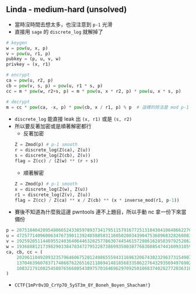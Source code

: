 ## Linda - medium-hard (unsolved)

* 當時沒時間去想太多，也沒注意到 `p-1` 光滑
* 直接用 `sage` 的 `discrete_log` 就解掉了
```python
# keygen
w = pow(u, x, p)
v = pow(u, r1, p)
pubkey = (p, u, v, w)
privkey = (x, r1)

# encrypt
ca = pow(u, r2, p)
cb = pow(v, s, p) = pow(u, r1 * s, p)
cc = m * pow(w, r2+s, p) = m * pow(u, x * r2, p) * pow(u, x * s, p)

# decrypt
m = cc * pow(ca, -x, p) * pow(cb, x / r1, p) % p  # 這裡的除法是 mod p-1
```
* `discrete_log` 能直接 leak 出 `(x, r1)` 或是 `(s, r2)`
* 所以要反著加密或是順著解密都行
    * 反著加密
    ```python
    Z = Zmod(p) # p-1 smooth
    r = discrete_log(Z(ca), Z(u))
    s = discrete_log(Z(cb), Z(v))
    flag = Z(cc) / (Z(w) ** (r + s))
    ```
    * 順著解密
    ```python
    Z = Zmod(p) # p-1 smooth
    x = discrete_log(Z(w), Z(u))
    r1 = discrete_log(Z(v), Z(u))
    flag = Z(cc) / Z(ca) ** x / Z(cb) ** (x * inverse_mod(r1, p-1))
    ```
* 賽後不知道為什麼我這邊 pwntools 連不上題目，所以手動 nc 拿一份下來當備份
```python
p = 207518404209548066524338597893734179511579167725131843041064866227099212459608943719008703724295244625284967169492023289945294798524212134390763647038291063
u = 4725771409600634767390113924858858311605020034390475368968328268083048943070363681325943149918504474295935205503161695453879697645242271074342095220721811
v = 192592051144695524036406446320257786307445461572986162858397925286285097994481314707381238447094902630926475193331748323319701619067462857212350780878911336
w = 193688812173982903384783472795228738699350038776830885474416093105926497918886438242198467810363655535293264405878081952755755288332354602004706275270687984
ca, cb, cc = (
    202961104920932357964606752012498655594311696320674302329637315490777414597169630039745844900811293021086647866035694564486463566748126095081171550340762637,
    137046396078371748687622651621186941481856833586227643293569497690272738038368101628696368545843890689018630922289456655581435979243550025699757826311940995,
    108321791002545807656680543897570164696297092501068374028277203631090255190244262218544602012187255799471226846663343989851536735289525870107535118074584445
)
```

* `CCTF{1mPr0v3D_CrYp7O_5yST3m_8Y_Boneh_Boyen_Shacham!}`